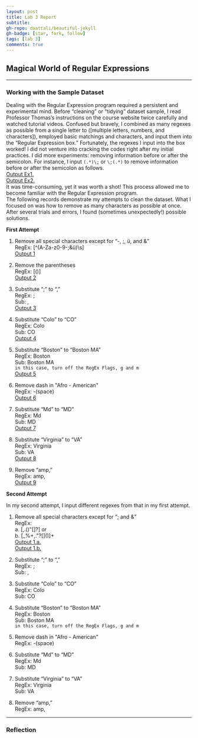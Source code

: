 ```yaml
---
layout: post
title: Lab 3 Report
subtitle:
gh-repo: daattali/beautiful-jekyll
gh-badge: [star, fork, follow]
tags: [lab 3]
comments: true
---
```


## Magical World of Regular Expressions

-----------------------------------------------------------------------------

### Working with the Sample Dataset

Dealing with the Regular Expression program required a persistent and experimental mind. Before “cleaning” or “tidying” dataset sample, I read Professor Thomas’s instructions on the course website twice carefully and watched tutorial videos. Confused but bravely, I combined as many regexes as possible from a single letter to ([multiple letters, numbers, and characters]), employed basic matchings and characters, and input them into the “Regular Expression box.” Fortunately, the regexes I input into the box worked!
I did not venture into cracking the codes right after my initial practices. I did more experiments: removing information before or after the semicolon. For instance, I input ``(.*)\;`` or ``\;(.*)`` to remove information before or after the semicolon as follows.<br/>
[Output Ex1.]( https://regex101.com/r/uAZVT9/1)<br/>
[Output Ex2.]( https://regex101.com/r/cZwgGI/1)<br/>
It was time-consuming, yet it was worth a shot! This process allowed me to become familiar with the Regular Expression program.<br/>
The following records demonstrate my attempts to clean the dataset. What I focused on was how to remove as many characters as possible at once. After several trials and errors, I found (sometimes unexpectedly!) possible solutions.

**First Attempt**

1. Remove all special characters except for “-, ;, ü, and &”    
RegEx: [^(A-Za-z0-9-;&ü)\s]    
[Output 1](https://regex101.com/r/ac9HBV/1)

2. Remove the parentheses    
RegEx: [()]      
[Output 2](https://regex101.com/r/rXPW9j/1)

3. Substitute “;” to “,”    
RegEx: ;    
Sub: ,    
[Output 3](https://regex101.com/r/ZlrgIo/1)

4. Substitute “Colo” to “CO”    
RegEx: Colo    
Sub: CO    
[Output 4](https://regex101.com/r/UvsWBU/1)

5. Substitute “Boston” to “Boston MA”    
RegEx: Boston    
Sub: Boston MA    
`in this case, turn off the RegEx Flags, g and m`       
[Output 5](https://regex101.com/r/7POPJT/1)<br/>       

6. Remove dash in "Afro - American"<br/>
RegEx: -(space)<br/>
[Output 6](https://regex101.com/r/QpAJ3y/1)

7. Substitute “Md” to “MD”    
RegEx: Md    
Sub: MD    
[Output 7](https://regex101.com/r/nOiTl5/1)

8. Substitute “Virginia” to “VA”       
RegEx: Virginia    
Sub: VA    
[Output 8](https://regex101.com/r/SoN9MF/1)

9. Remove “amp,”    
RegEx: amp,         
[Output 9](https://regex101.com/r/l9F2Fl/1)     

**Second Attempt**

In my second attempt, I input different regexes from that in my first attempt.

1. Remove all special characters except for “; and &”    
RegEx:<br/>
  a. [,.(\)"[\]?] or<br/>
  b. [_%+,."?[\]()]+     
[Output 1.a.](https://regex101.com/r/1jlfvl/1)      
[Output 1.b.](https://regex101.com/r/EDciXI/1)    

2. Substitute “;” to “,”    
RegEx: ;    
Sub: ,     

3. Substitute “Colo” to “CO”    
RegEx: Colo    
Sub: CO    

4. Substitute “Boston” to “Boston MA”    
RegEx: Boston    
Sub: Boston MA    
`in this case, turn off the RegEx Flags, g and m`          

5. Remove dash in "Afro - American"<br/>
RegEx: -(space)

6. Substitute “Md” to “MD”    
RegEx: Md    
Sub: MD    

7. Substitute “Virginia” to “VA”       
RegEx: Virginia    
Sub: VA    

8. Remove “amp,”    
RegEx: amp,    

--------------------------------------------------------------------------------

### Reflection
